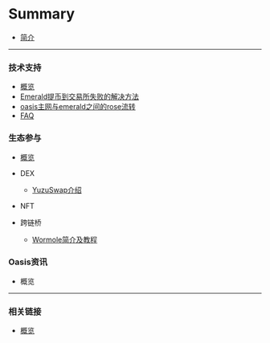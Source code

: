 # Summary

* [简介](README.md)

------



### 技术支持

- [概览](./dev_support/概览.md)
- [Emerald提币到交易所失败的解决方法](./dev_support/Emerald提币到币安失败解决方法.md)
- [oasis主网与emerald之间的rose流转](./dev_support/oasis主网与emerald之间的rose流转/oasis主网与emerald之间的rose流转.md)
- [FAQ](./dev_support/FAQ.md)

### 生态参与

- [概览](./ecosystem_paticipate/生态总览.md)

- DEX

  - [YuzuSwap介绍](ecosystem_paticipate/dex/yuzuswap/YuzuSwap介绍.md)

- NFT

- 跨链桥

  - [Wormole简介及教程](ecosystem_paticipate/bridge/wormhole/Wormhole简介及教程.md)

### Oasis资讯

- 概览

------



### 相关链接


- [概览](./links/概览.md)
